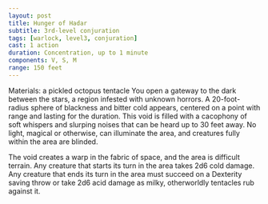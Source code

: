 ```yaml
---
layout: post
title: Hunger of Hadar
subtitle: 3rd-level conjuration
tags: [warlock, level3, conjuration]
cast: 1 action
duration: Concentration, up to 1 minute
components: V, S, M
range: 150 feet
---
```

Materials: a pickled octopus tentacle
You open a gateway to the dark between the stars, a region infested with unknown horrors. A 20-foot-radius sphere of blackness and bitter cold appears, centered on a point with range and lasting for the duration. This void is filled with a cacophony of soft whispers and slurping noises that can be heard up to 30 feet away. No light, magical or otherwise, can illuminate the area, and creatures fully within the area are blinded.

The void creates a warp in the fabric of space, and the area is difficult terrain. Any creature that starts its turn in the area takes 2d6 cold damage. Any creature that ends its turn in the area must succeed on a Dexterity saving throw or take 2d6 acid damage as milky, otherworldly tentacles rub against it.
